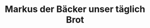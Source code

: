 ---
title: "Markus der Bäcker unser täglich Brot"
url: /michendorf/markus-der-baecker-unser-taeglich-brot/
shop: Bäckerei
---